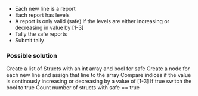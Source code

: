 - Each new line is a report
- Each report has levels
- A report is only valid (safe) if the levels are either increasing or decreasing in value by [1-3] 
- Tally the safe reports
- Submit tally

### Possible solution
Create a list of Structs with an int array and bool for safe
Create a node for each new line and assign that line to the array
Compare indices if the value is continously increasing or decreasing by a value of [1-3]
If true switch the bool to true
Count number of structs with safe == true
